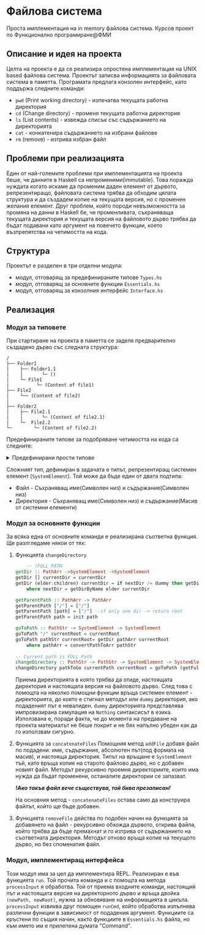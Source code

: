 # Файлова система

Проста имплементация на in memory файлова система. Курсов проект по Функционално програмиране@ФМИ

## Описание и идея на проекта

Целта на проекта е да се реализира опростена имплементация на UNIX based файлова система. Проектът записва информацията за файловата система в паметта. Програмата предлага конзолен интерфейс, като поддържа следните команди:  

- `pwd` (Print working directory) - изпечатва текущата работна директория
- `cd` (Change directory) - променя текущата работна директория
- `ls` (List contents) - извежда списък със съдържанието на директорията
- `cat` - конкатенира съдържанието на избрани файлове
- `rm` (remove) - изтрива избран файл

## Проблеми при реализацията

Един от най-големите проблеми при имплементацията на проекта беше, че данните в Haskell са непроменими(immutable). Това поражда нуждата когато искаме да променим даден елемент от дървото, репрезентиращо, файловата система трябва да обходим цялата структура и да създадем копие на текущата версия, но с променен желания елемент. Друг проблем, който породи невъзможността за промяна на данни в Haskell бе, че променливата, съхраняваща текущата директория и текущата версия на файловото дърво трябва да бъдат подавани като аргумент на повечето функции, което възпрепятства на четимостта на кода.

## Структура

Проектът е разделен в три отделни модула:

- модул, отговарящ за предефинираните типове `Types.hs`
- модул, отговарящ за основните функции `Essentials.hs`
- модул, отговарящ за конзолния интерфейс `Interface.hs`

## Реализация

### Модул за типовете

При стартиране на проекта в паметта се заделя предварително създадено дърво със следната структура:

```
/
├── Folder1
|    ├── Folder1.1
|    │       └─ ()
|    └─ File1
|          └─ (Content of file1)
├── File2
|    └── (Content of file2)
|
├── Folder2
|    ├── File2.1
|    │       └─ (Content of file2.1)
|    └─  File2.2
└─        └─ (Content of file2.2)
```
Предефинираните типове за подобряване четимостта на кода са следните:
<details><summary>Предефинирани прости типове </summary>

<p>

        type Content = String
        type FileName = String
        type DirName = String
        type PathStr = String
        type PathArr = [PathStr]

</p>
Простите типове са предефиирани с цел по-добра четимост. Нуждата от два типа за път - с масив и символен низ, произлиза от удобството на използването рекурсия, използвайки списъци в Haskell.
</details>

Сложният тип, дефиниран в задачата е типът, репрезентиращ системен елемент (`SystemElement`). Той може да бъде един от двата подтипа:

- Файл - Съхраняващ име(Символен низ) и съдържание(Символен низ)
- Директория - Съхраняващ име(Символен низ) и съдържание(Масив от системни елементи)

### Модул за основните функции

За всяка една от основните команди е реализирана съответна функция. Ще разлгледаме някои от тях:

1. Функцията `changeDirectory` 
    ```haskell 
        -- !FULL PATH
    getDir :: PathArr ->SystemElement ->SystemElement
    getDir [] currentDir = currentDir
    getDir (elder:children) currentDir = if nextDir /= dummy then getDir children nextDir else dummy
        where nextDir = getDirByName elder currentDir

    getParentPath :: PathArr -> PathArr
    getParentPath ["/"] = ["/"]
    getParentPath [path] = ["/"] --if only one dir -> return root
    getParentPath path = init path

    goToPath :: PathStr -> SystemElement -> SystemElement
    goToPath "/" currentRoot = currentRoot
    goToPath pathStr currentRoot= getDir pathArr currentRoot
        where pathArr = convertPathToArr pathStr
  
    -- Current path is FULL Path
    changeDirectory :: PathStr -> PathStr -> SystemElement -> SystemElement
    changeDirectory pathToGo currentPath currentRoot = goToPath (getFullPath currentPath pathToGo) currentRoot
    ```

    Приема директорията в която трябва да отиде, настоящата директория и настоящата версия на файловото дърво. След това с помощта на няколко помощни функции връща системен елемент - директорията, до която е стигнал методът или `dummy` директория, ако подаденият път е невалиден.
    `dummy` директорията представлява импровизирана симулация на `Nothing` синтаксисът в езика. Използвана е, поради факта, че до момента на предаване на проекта материалът не беше покрит и не бях напълно убеден как да го използвам сигурно.
2. Функцията за `concatenateFiles`
    Помощния метод `addFile` добавя файл по подадени: име, съдържание, абсолютен път(под формата на масив), и настояща директория. Типът на връщане е `SystemElement` тъй, като връща копие на старото файлово дърво, но с добавен новият файл. Методът рекурсивно проемня директориите, които има нужда да бъдат променени, останалите директории се запазват.

    ***!Ако такъв файл вече съществува, той бива презаписан!***

    На основния метод - `concatenateFiles` остава само да конструира файлът, който ще бъде добавен.

3. Функцията `removeFile` действа по подобен начин на функцията за добавянето на файл - рекурсивно обхожда дървото, открива файла, който трябва да бъде премахнат и го изтрива от съдържанието на съответната директория. Методът отново връща копие на текущото дърво, но без споменатия файл.

### Модул, имплементиращ интерфейса

Този модул има за цел да имплементира REPL. Реализиран е във функцията `run`. Той прочита команда и с помощта на метода `processInput` я обработва. Той от приема входните команди, настоящия път и настоящата версия на директорното дърво и връща двойка `(newPath, newRoot)`, нужна за обновяване на информацията в цикъла. `processInput` извиква друг помощен `runCmd`, който обработва изпълнява различни функции в зависимост от подадения аргумент. Функциите са кръстени по същия начин, както функциите в `Essentials.hs` файла, но към името им е прилепена думата "Command". 

<!-- TODO: Think of adding table of contents 
           Used Literature
           -->